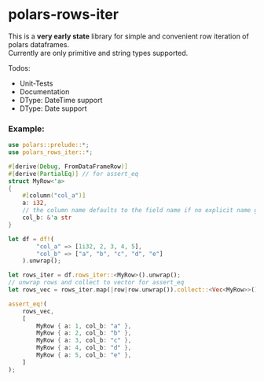 # polars-rows-iter

This is a **very early state** library for simple and convenient row iteration of polars dataframes.<br>
Currently are only primitive and string types supported.

Todos:
* Unit-Tests
* Documentation 
* DType: DateTime support
* DType: Date support

### Example:
```rust
use polars::prelude::*;
use polars_rows_iter::*;

#[derive(Debug, FromDataFrameRow)]
#[derive(PartialEq)] // for assert_eq
struct MyRow<'a>
{
    #[column("col_a")]
    a: i32,
    // the column name defaults to the field name if no explicit name given
    col_b: &'a str
}

let df = df!(
        "col_a" => [1i32, 2, 3, 4, 5],
        "col_b" => ["a", "b", "c", "d", "e"]
    ).unwrap();

let rows_iter = df.rows_iter::<MyRow>().unwrap();
// unwrap rows and collect to vector for assert_eq
let rows_vec = rows_iter.map(|row|row.unwrap()).collect::<Vec<MyRow>>();

assert_eq!(
    rows_vec,
    [
        MyRow { a: 1, col_b: "a" },
        MyRow { a: 2, col_b: "b" },
        MyRow { a: 3, col_b: "c" },
        MyRow { a: 4, col_b: "d" },
        MyRow { a: 5, col_b: "e" },
    ]
);
```